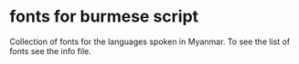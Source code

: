 # fonts for burmese script

Collection of fonts for the languages spoken in
Myanmar. To see the list of fonts see the info
file.
